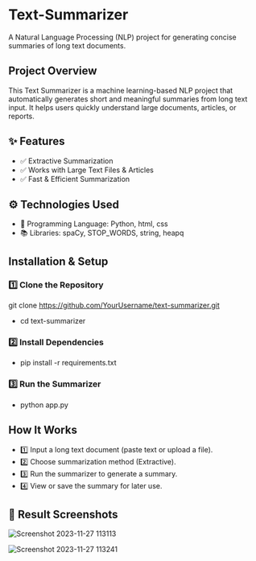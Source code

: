 # Text-Summarizer
A Natural Language Processing (NLP) project for generating concise summaries of long text documents.

## Project Overview
This Text Summarizer is a machine learning-based NLP project that automatically generates short and meaningful summaries from long text input. It helps users quickly understand large documents, articles, or reports.

## ✨ Features
- ✅ Extractive Summarization 
- ✅ Works with Large Text Files & Articles 
- ✅ Fast & Efficient Summarization

## ⚙️ Technologies Used
- 📝 Programming Language: Python, html, css
- 📚 Libraries: spaCy, STOP_WORDS, string, heapq

 ## Installation & Setup
 ### 1️⃣ Clone the Repository

  git clone https://github.com/YourUsername/text-summarizer.git
- cd text-summarizer

 ### 2️⃣ Install Dependencies
- pip install -r requirements.txt

 ### 3️⃣ Run the Summarizer
- python app.py

## How It Works
- 1️⃣ Input a long text document (paste text or upload a file).
- 2️⃣ Choose summarization method (Extractive).
- 3️⃣ Run the summarizer to generate a summary.
- 4️⃣ View or save the summary for later use.

## 📸 Result Screenshots 
![Screenshot 2023-11-27 113113](https://github.com/user-attachments/assets/902c6ba2-c552-4a7e-95ec-e10913a8c1e6) 

![Screenshot 2023-11-27 113241](https://github.com/user-attachments/assets/a274fe6d-8527-4a97-9300-e973ef3563ad)













